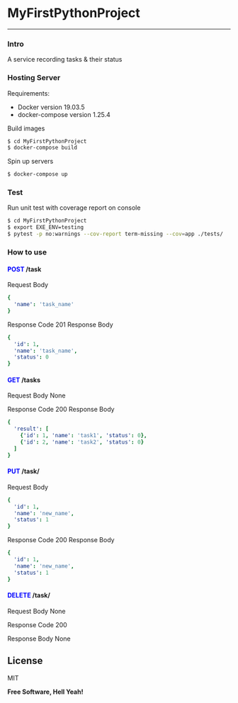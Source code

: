 # MyFirstPythonProject
---
### Intro
A service recording tasks & their status


### Hosting Server
Requirements:
* Docker version 19.03.5
* docker-compose version 1.25.4

Build images

```sh
$ cd MyFirstPythonProject
$ docker-compose build
```

Spin up servers

```sh
$ docker-compose up
```

### Test

Run unit test with coverage report on console

```sh
$ cd MyFirstPythonProject
$ export EXE_ENV=testing
$ pytest -p no:warnings --cov-report term-missing --cov=app ./tests/
```

### How to use
#### <span style="color:blue">POST</span> /task
Request Body
```yaml
{
  'name': 'task_name'
}
```
Response Code 201
Response Body
```yaml
{
  'id': 1,
  'name': 'task_name',
  'status': 0
}
```

#### <span style="color:blue">GET</span> /tasks
Request Body
None

Response Code 200
Response Body
```yaml
{
  'result': [
    {'id': 1, 'name': 'task1', 'status': 0}, 
    {'id': 2, 'name': 'task2', 'status': 0}
  ]
}
```

#### <span style="color:blue">PUT</span> /task/<id>
Request Body
```yaml
{
  'id': 1,
  'name': 'new_name',
  'status': 1
}
```
Response Code 200
Response Body
```yaml
{
  'id': 1,
  'name': 'new_name',
  'status': 1
}
```

#### <span style="color:blue">DELETE</span> /task/<id>
Request Body
None

Response Code 200

Response Body
None

License
----

MIT

**Free Software, Hell Yeah!**
